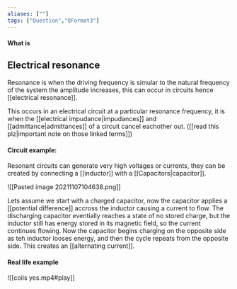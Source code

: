 ```yaml
---
aliases: [""]
tags: ["Question","QFormat3"]
---
```


#### What is
## Electrical resonance
Resonance is when the driving frequency is simular to the natural frequency of the system the amplitude increases, this can occur in circuits hence [[electrical resonance]].

This occurs in an electrical circuit at a particular resonance frequency, it is when the [[electrical impudance|impudances]] and [[admittance|admittances]] of a circuit cancel eachother out. ([[read this plz|important note on those linked terms]])

#### Circuit example:
Resonant circuits can generate very high voltages or currents, they can be created by connecting a [[inductor]] with a [[Capacitors|capacitor]].

![[Pasted image 20211107104638.png]]

Lets  assume we start with a charged capacitor, now the capacitor applies a [[potential difference]] accross the inductor causing a current to flow. The discharging capacitor eventially reaches a state of no stored charge, but the inductor still has energy stored in its magnetic field, so the current continues flowing. Now the capacitor begins charging on the opposite side as teh inductor looses energy, and then the cycle repeats from the opposite side. This creates an [[alternating current]].

#### Real life example
![[coils yes.mp4#play]]
